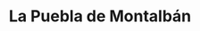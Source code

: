 ---
title: La Puebla de Montalbán
url: /la-puebla-de-montalban/
latitude: 39.865
longitude: -4.361
---
